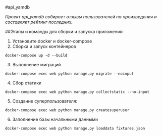 #api_yamdb

*Проект api_yamdb собирает отзывы пользователей на произведения и составляет рейтинг последних.*

##Этапы и команды для сборки и запуска приложения:
1. Установите docker и docker-compose
2. Сборка и запуск контейнеров

```docker-compose up -d --build```

3. Выполнение миграций

```docker-compose exec web python manage.py migrate --noinput``` 

4. Сбор статики

```docker-compose exec web python manage.py collectstatic --no-input```

5. Создание суперпользователя: 

```docker-compose exec web python manage.py createsuperuser```

6. Заполнение базы начальными данными

```docker-compose exec web python manage.py loaddata fixtures.json```